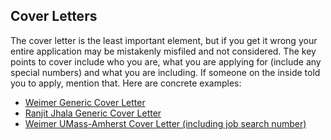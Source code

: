 ## Cover Letters

The cover letter is the least important element, but if you get it wrong
your entire application may be mistakenly misfiled and not considered. The
key points to cover include who you are, what you are applying for (include
any special numbers) and what you are including. If someone on the inside
told you to apply, mention that. Here are concrete examples:

- [Weimer Generic Cover Letter](assets/materials/weimer/weimer-cover-letter.pdf)
- [Ranjit Jhala Generic Cover Letter](assets/materials/jhala/rj-cover-generic3.pdf)
- [Weimer UMass-Amherst Cover Letter (including job search number)](assets/materials/weimer/weimer-cover-letter-umass.pdf)

